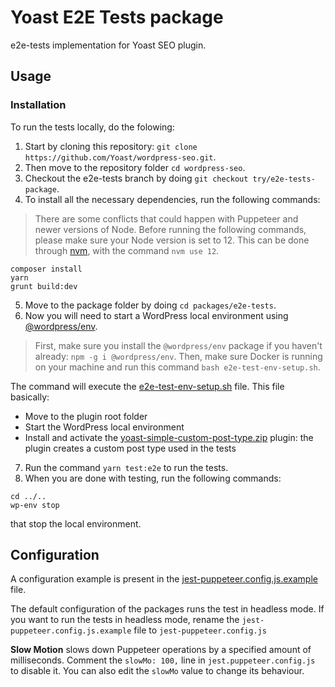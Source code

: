 # Yoast E2E Tests package

e2e-tests implementation for Yoast SEO plugin.

## Usage

### Installation

To run the tests locally, do the folowing:

1. Start by cloning this repository: `git clone https://github.com/Yoast/wordpress-seo.git`.
2. Then move to the repository folder `cd wordpress-seo`.
3. Checkout the e2e-tests branch by doing `git checkout try/e2e-tests-package`.
4. To install all the necessary dependencies, run the following commands:

> There are some conflicts that could happen with Puppeteer and newer versions of Node.
> Before running the following commands, please make sure your Node version is set to 12.
> This can be done through [nvm](https://github.com/nvm-sh/nvm), with the command `nvm use 12`.

```
composer install
yarn
grunt build:dev
```
5. Move to the package folder by doing `cd packages/e2e-tests`.
6. Now you will need to start a WordPress local environment using [@wordpress/env](https://developer.wordpress.org/block-editor/reference-guides/packages/packages-env/).

> First, make sure you install the `@wordpress/env` package if you haven't already: `npm -g i @wordpress/env`.
> Then, make sure Docker is running on your machine and run this command `bash e2e-test-env-setup.sh`.

The command will execute the [e2e-test-env-setup.sh](e2e-test-env-setup.sh) file.
This file basically:
- Move to the plugin root folder
- Start the WordPress local environment
- Install and activate the [yoast-simple-custom-post-type.zip](./data/yoast-simple-custom-post-type.zip) plugin: the plugin creates a custom post type used in the tests
7. Run the command `yarn test:e2e` to run the tests.
8. When you are done with testing, run the following commands:
```
cd ../..
wp-env stop
```
that stop the local environment.

## Configuration

A configuration example is present in the [jest-puppeteer.config.js.example](jest-puppeteer.config.js.example) file.

The default configuration of the packages runs the test in headless mode. If you want to run the tests in headless mode, rename the `jest-puppeteer.config.js.example` file to `jest-puppeteer.config.js`

**Slow Motion** slows down Puppeteer operations by a specified amount of milliseconds.
Comment the `slowMo: 100,` line in `jest.puppeteer.config.js` to disable it. You can also edit the `slowMo` value to change its behaviour.
